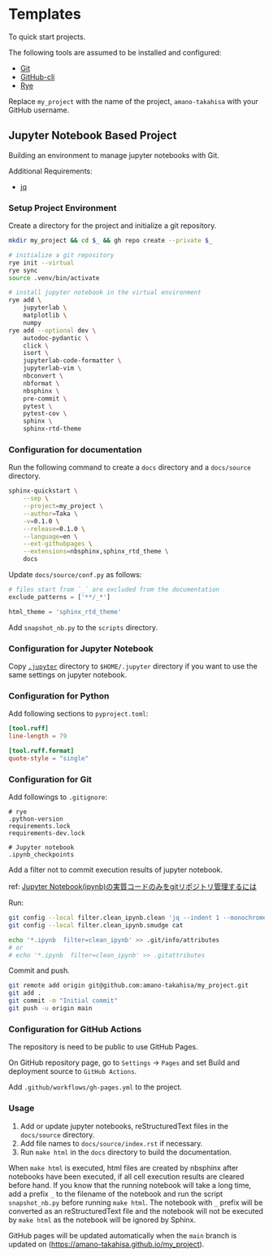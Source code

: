 # Templates

To quick start projects.

The following tools are assumed to be installed and configured:

- [Git](https://git-scm.com/)
- [GitHub-cli](https://cli.github.com/)
- [Rye](https://rye-up.com/)

Replace `my_project` with the name of the project, `amano-takahisa` with your GitHub username.

## Jupyter Notebook Based Project

Building an environment to manage jupyter notebooks with Git.

Additional Requirements:

- [jq](https://jqlang.github.io/jq/)


### Setup Project Environment

Create a directory for the project and initialize a git repository.

```bash
mkdir my_project && cd $_ && gh repo create --private $_

# initialize a git repository
rye init --virtual
rye sync
source .venv/bin/activate

# install jupyter notebook in the virtual environment
rye add \
    jupyterlab \
    matplotlib \
    numpy
rye add --optional dev \
    autodoc-pydantic \
    click \
    isort \
    jupyterlab-code-formatter \
    jupyterlab-vim \
    nbconvert \
    nbformat \
    nbsphinx \
    pre-commit \
    pytest \
    pytest-cov \
    sphinx \
    sphinx-rtd-theme

```

### Configuration for documentation

Run the following command to create a `docs` directory and a `docs/source` directory.

```bash
sphinx-quickstart \
    --sep \
    --project=my_project \
    --author=Taka \
    -v=0.1.0 \
    --release=0.1.0 \
    --language=en \
    --ext-githubpages \
    --extensions=nbsphinx,sphinx_rtd_theme \
    docs
```

Update `docs/source/conf.py` as follows:

```python
# files start from `_` are excluded from the documentation
exclude_patterns = ['**/_*']

html_theme = 'sphinx_rtd_theme'
```

Add `snapshot_nb.py` to the `scripts` directory.


### Configuration for Jupyter Notebook

Copy [`.jupyter`](https://github.com/amano-takahisa/dotfiles/tree/master/.jupyter)
directory to `$HOME/.jupyter` directory if you want to use the same settings on jupyter notebook.


### Configuration for Python

Add following sections to `pyproject.toml`:

```toml
[tool.ruff]
line-length = 79

[tool.ruff.format]
quote-style = "single"
```

### Configuration for Git

Add followings to `.gitignore`:

```gitignore
# rye
.python-version
requirements.lock
requirements-dev.lock

# Jupyter notebook
.ipynb_checkpoints
```

Add a filter not to commit execution results of jupyter notebook.

ref: [Jupyter Notebook(ipynb)の実質コードのみをgitリポジトリ管理するには ](https://ni66ling.hatenadiary.jp/entry/2018/01/02/022905)

Run:
```bash
git config --local filter.clean_ipynb.clean 'jq --indent 1 --monochrome-output ". + if .metadata.git.suppress_outputs | not then { cells: [.cells[] | . + if .cell_type == \"code\" then { outputs: [], execution_count: null } else {} end ] } else {} end"'
git config --local filter.clean_ipynb.smudge cat

echo '*.ipynb  filter=clean_ipynb' >> .git/info/attributes
# or
# echo '*.ipynb  filter=clean_ipynb' >> .gitattributes
```

Commit and push.

```bash
git remote add origin git@github.com:amano-takahisa/my_project.git
git add .
git commit -m "Initial commit"
git push -u origin main
```

### Configuration for GitHub Actions

The repository is need to be public to use GitHub Pages.

On GitHub repository page, go to `Settings` -> `Pages` and set Build and deployment source
to `GitHub Actions`.

Add `.github/workflows/gh-pages.yml` to the project.


### Usage

1. Add or update jupyter notebooks, reStructuredText files in the `docs/source` directory.
2. Add file names to `docs/source/index.rst` if necessary.
3. Run `make html` in the `docs` directory to build the documentation.

When `make html` is executed, html files are created by nbsphinx after notebooks
have been executed, if all cell execution results are cleared before hand.
If you know that the running notebook will take a long time, add a prefix `_`
to the filename of the notebook and run the script `snapshot_nb.py` before
running `make html`.
The notebook with `_` prefix will be converted as an reStructuredText file and
the notebook will not be executed by `make html` as the notebook will be ignored by Sphinx.

GitHub pages will be updated automatically when the `main` branch is updated on
(https://amano-takahisa.github.io/my_project).

